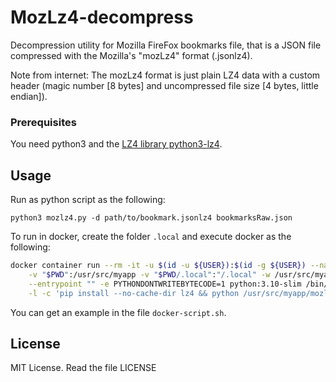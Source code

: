# MozLz4-decompress

Decompression utility for Mozilla FireFox bookmarks file, that is a JSON file compressed with the Mozilla's "mozLz4" format (.jsonlz4).

Note from internet: The mozLz4 format is just plain LZ4 data with a custom header (magic number [8 bytes] and uncompressed file size [4 bytes, little endian]).

### Prerequisites

You need python3 and the [LZ4 library python3-lz4](https://pypi.python.org/pypi/lz4).

## Usage

Run as python script as the following:

```
python3 mozlz4.py -d path/to/bookmark.jsonlz4 bookmarksRaw.json
```

To run in docker, create the folder ``.local`` and execute docker as the following:

```bash
docker container run --rm -it -u $(id -u ${USER}):$(id -g ${USER}) --name MozLz4-decompress \
    -v "$PWD":/usr/src/myapp -v "$PWD/.local":"/.local" -w /usr/src/myapp \
    --entrypoint "" -e PYTHONDONTWRITEBYTECODE=1 python:3.10-slim /bin/bash  \
    -l -c 'pip install --no-cache-dir lz4 && python /usr/src/myapp/mozlz4.py -d path/to/bookmark.jsonlz4 bookmarksRaw.json'
```

You can get an example in the file ``docker-script.sh``.

## License

MIT License. Read the file LICENSE

